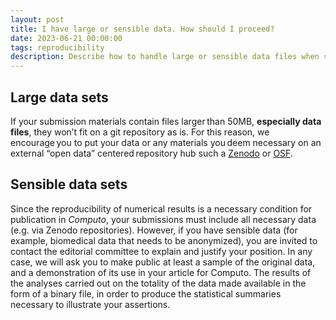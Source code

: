 ```yaml
---
layout: post
title: I have large or sensible data. How should I proceed?
date: 2023-06-21 00:00:00
tags: reproducibility
description: Describe how to handle large or sensible data files when submitting to Computo
---
```


## Large data sets

If your submission materials contain files larger than 50MB, **especially data files**, they won’t fit on a git repository as is. For this reason, we encourage you to put your data or any materials you deem necessary on an external “open data” centered repository hub such a [Zenodo](https://zenodo.org/) or [OSF](https://osf.io/).

## Sensible data sets

Since the reproducibility of numerical results is a necessary condition for publication in *Computo*, your submissions must include all necessary data (e.g. via Zenodo repositories). However, if you have sensible data (for example, biomedical data that needs to be anonymized), you are invited to contact the editorial committee to explain and justify your position. In any case, we will ask you to make public at least a sample of the original data, and a demonstration of its use in your article for Computo. The results of the analyses carried out on the totality of the data made available in the form of a binary file, in order to produce the statistical summaries necessary to illustrate your assertions.
